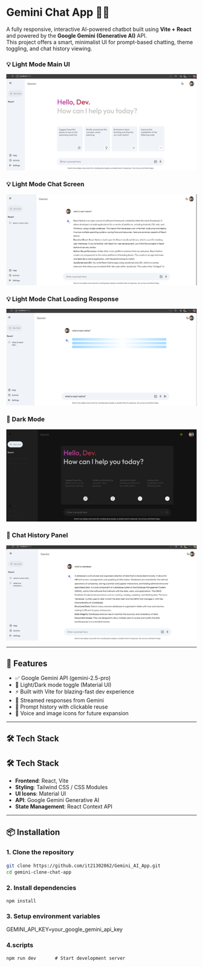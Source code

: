 # Gemini Chat App 🧠✨


A fully responsive, interactive AI-powered chatbot built using **Vite + React** and powered by the **Google Gemini (Generative AI)** API.  
This project offers a smart, minimalist UI for prompt-based chatting, theme toggling, and chat history viewing.

### 💡 Light Mode Main UI 
![Light Mode Main UI](https://github.com/it21302862/Gemini_AI_App/blob/main/gemini-clone-chat-app/src/assets/UI/main_ui.png)

### 💡 Light Mode Chat Screen 
![Light Mode Main UI](https://github.com/it21302862/Gemini_AI_App/blob/main/gemini-clone-chat-app/src/assets/UI/chat_review.png)

### 💡 Light Mode Chat Loading Response 
![Light Mode Chat Loading Response ](https://github.com/it21302862/Gemini_AI_App/blob/main/gemini-clone-chat-app/src/assets/UI/loading_preview.png)

### 🌙 Dark Mode  
![Dark Mode](https://github.com/it21302862/Gemini_AI_App/blob/main/gemini-clone-chat-app/src/assets/UI/dark.png)

### 💬 Chat History Panel  
![Chat History](https://github.com/it21302862/Gemini_AI_App/blob/main/gemini-clone-chat-app/src/assets/UI/chat_history.png)

---

## 🚀 Features

- ✅ Google Gemini API (gemini-2.5-pro)
- 🎨 Light/Dark mode toggle (Material UI)
- ⚡️ Built with Vite for blazing-fast dev experience
- 💬 Streamed responses from Gemini
- 🧠 Prompt history with clickable reuse
- 🎤 Voice and image icons for future expansion

---

## 🛠️ Tech Stack

## 🛠️ Tech Stack

- **Frontend**: React, Vite
- **Styling**: Tailwind CSS / CSS Modules
- **UI Icons**: Material UI
- **API**: Google Gemini Generative AI
- **State Management**: React Context API

---

## 📦 Installation

### 1. Clone the repository
```bash
git clone https://github.com/it21302862/Gemini_AI_App.git
cd gemini-clone-chat-app
```

### 2. Install dependencies
```
npm install
```

### 3. Setup environment variables
GEMINI_API_KEY=your_google_gemini_api_key

### 4.scripts
```
npm run dev       # Start development server
```

